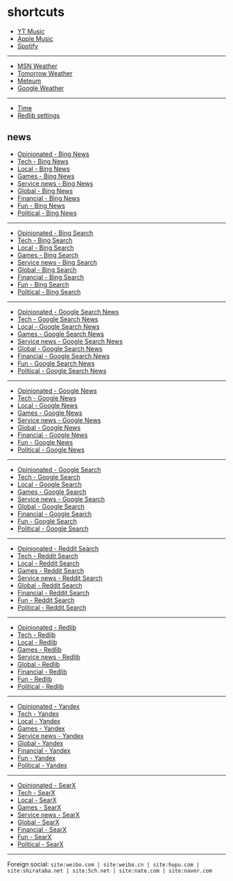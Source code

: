 # shortcuts

- [YT Music](https://music.youtube.com)
- [Apple Music](https://music.apple.com)
- [Spotify](https://open.spotify.com)

---

- [MSN Weather](https://msn.com/weather)
- [Tomorrow Weather](https://weather.tomorrow.io)
- [Meteum](https://meteum.ai/weather/search)
- [Google Weather](https://www.google.com/search?q=weather&udm=0&safe=off)

---

- [Time](https://time.is/?c=d3l1_3F_3j1_3Y1_3WXth2i2s.TAXfmrXc1Xo480Xz1Xa1Xb51ea29.4e4185.28571f.2d99db.abbd8.1bb85e.1c3b23Xw1Xv20240528Xh0Xi1XZ1XmXuXB1Xs0)
- [Redlib settings](https://redlib.freedit.eu/settings/restore/?theme=system&front_page=default&layout=card&wide=off&post_sort=top&comment_sort=top&show_nsfw=on&use_hls=off&hide_hls_notification=off&hide_awards=off&fixed_navbar=on&subscriptions=&filters=)

## news

- [Opinionated - Bing News](https://www.bing.com/news/search?q=(best+game)+OR+(best+tv)+OR+(best+movie)+OR+(best+album)+OR+(enjoy+game)+OR+(best+decision)+OR+(best+strategy)+OR+(disappoint+(game+OR+tv+OR+movie+OR+album+OR+decision+OR+strategy))+OR+((game+OR+tv+OR+movie+OR+album)+year)+OR+(enjoy+(game+OR+tv+OR+movie+OR+album))&qft=interval%3d"7")
- [Tech - Bing News](https://www.bing.com/news/search?q=msft+OR+aapl+OR+goog+OR+qcom+OR+amzn+OR+intl+OR+(reveal+tv)+OR+(reveal+tv)+OR+(reveal+game)+OR+(announce+tv)+OR+(announce+game)+OR+(announce+decision)+OR+(announce+strategy)&qft=interval%3d"7")
- [Local - Bing News](https://www.bing.com/news/search?q=%22newsinfo+inquirer+net%22+OR+%22news+abs-cbn+com+news%22+OR+%22philstar+com+nation%22+OR+%22gmanetwork+com+news+topstories%22+OR+%22sports+inquirer+net%22+OR+%22pop+inquirer+net%22&qft=interval%3d"7")
- [Games - Bing News](https://www.bing.com/news/search?qft=interval%3d"7"&q=genshin+OR+valorant+OR+wuthering+OR+overwatch+OR+%28sonic+hedgehog%29+OR+%28sonic+team%29+OR+%22super+mario%22+OR+%28mario+nintendo%29+OR+%28mario+luigi%29+OR+%22call+of+duty%22+OR+%28cod+game%29+OR+%22counter+strike%22+OR+counterstrike+OR+%22cs+2%22+OR+cs2)
- [Service news - Bing News](https://www.bing.com/news/search?qft=interval%3d"7"&q=(pc+game+pass)+OR+surfshark+OR+%22youtube+music%22+OR+firefox+OR+mozilla+OR+chromium+OR+%22apple+music%22+OR+(chat+gpt)+OR+ios+OR+%22windows+11%22)
- [Global - Bing News](https://www.bing.com/news/search?q=%22newsnationnow+com+world%22+OR+%22wsj+com+world%22+OR+%22france24+com+en+live-news%22+OR+%22csmonitor+com+world%22+OR+%22reuters+com+world%22&qft=interval%3d"7")
- [Financial - Bing News](https://www.bing.com/news/search?q=(msft+OR+aapl+OR+goog+OR+qcom+OR+amzn+OR+intl+OR+amd+OR+arm+OR+election+OR+politics+OR+candidate+OR+poll+OR+debate+OR+protest+OR+indict+OR+ruling+OR+punish)+("benzinga+com"+OR+"investing+com+news"+OR+"finance+yahoo+com+news"+OR+"tradingview+com+news")&qft=interval%3d"7")
- [Fun - Bing News](https://www.bing.com/news/search?qft=interval%3d"7"&q=%22caranddriver+com+news%22+OR+%22roadandtrack+com+news%22+OR+%22jalopnik+com%22+OR+%22topgear+com+ph+news%22+OR+%22soranews24+com%22+OR+%22hollywoodreporter+com+business%22+OR+%22variety+com+2024+digital%22+OR+%22variety+com+2024+biz%22)
- [Political - Bing News](https://www.bing.com/news/search?qft=interval%3d"7"&q=%28election+OR+politics+OR+candidate+OR+poll+OR+debate+OR+protest+OR+indict+OR+ruling+OR+punish%29+%28%22newsnationnow+com%22+OR+%22wsj+com%22+OR+%22france24+com%22+OR+%22csmonitor+com%22+OR+%22reuters+com%22+OR+%22gmanetwork+com%22+OR+%22inquirer+net%22%29)
<!-- Format: - [*queryTitle* - Bing News](https://www.bing.com/news/search?qft=interval%3d"7"&q=[query]) -->

---

- [Opinionated - Bing Search](https://www.bing.com/search?q=(best+game)+OR+(best+tv)+OR+(best+movie)+OR+(best+album)+OR+(enjoy+game)+OR+(best+decision)+OR+(best+strategy)+OR+(disappoint+(game+OR+tv+OR+movie+OR+album+OR+decision+OR+strategy))+OR+((game+OR+tv+OR+movie+OR+album)+year)+OR+(enjoy+(game+OR+tv+OR+movie+OR+album))&filters=ex1%3a%22ez1%22&mkt=en-US&setlang=en-us)
- [Tech - Bing Search](https://www.bing.com/search?q=msft+OR+aapl+OR+goog+OR+qcom+OR+amzn+OR+intl+OR+(reveal+tv)+OR+(reveal+tv)+OR+(reveal+game)+OR+(announce+tv)+OR+(announce+game)+OR+(announce+decision)+OR+(announce+strategy)&filters=ex1%3a%22ez1%22&mkt=en-US&setlang=en-us)
- [Local - Bing Search](https://www.bing.com/search?q=%22newsinfo+inquirer+net%22+OR+%22news+abs-cbn+com+news%22+OR+%22philstar+com+nation%22+OR+%22gmanetwork+com+news+topstories%22+OR+%22sports+inquirer+net%22+OR+%22pop+inquirer+net%22&filters=ex1%3a%22ez1%22&mkt=en-US&setlang=en-us)
- [Games - Bing Search](https://www.bing.com/search?filters=ex1%3a%22ez1%22&mkt=en-US&setlang=en-us&q=genshin+OR+valorant+OR+wuthering+OR+overwatch+OR+%28sonic+hedgehog%29+OR+%28sonic+team%29+OR+%22super+mario%22+OR+%28mario+nintendo%29+OR+%28mario+luigi%29+OR+%22call+of+duty%22+OR+%28cod+game%29+OR+%22counter+strike%22+OR+counterstrike+OR+%22cs+2%22+OR+cs2)
- [Service news - Bing Search](https://www.bing.com/search?filters=ex1%3a%22ez1%22&mkt=en-US&setlang=en-us&q=(pc+game+pass)+OR+surfshark+OR+%22youtube+music%22+OR+firefox+OR+mozilla+OR+chromium+OR+%22apple+music%22+OR+(chat+gpt)+OR+ios+OR+%22windows+11%22)
- [Global - Bing Search](https://www.bing.com/search?q=%22newsnationnow+com+world%22+OR+%22wsj+com+world%22+OR+%22france24+com+en+live-news%22+OR+%22csmonitor+com+world%22+OR+%22reuters+com+world%22&filters=ex1%3a%22ez1%22&mkt=en-US&setlang=en-us)
- [Financial - Bing Search](https://www.bing.com/search?q=(msft+OR+aapl+OR+goog+OR+qcom+OR+amzn+OR+intl+OR+amd+OR+arm+OR+election+OR+politics+OR+candidate+OR+poll+OR+debate+OR+protest+OR+indict+OR+ruling+OR+punish)+("benzinga+com"+OR+"investing+com+news"+OR+"finance+yahoo+com+news"+OR+"tradingview+com+news")&filters=ex1%3a%22ez1%22&mkt=en-US&setlang=en-us)
- [Fun - Bing Search](https://www.bing.com/search?filters=ex1%3a%22ez1%22&mkt=en-US&setlang=en-us&q=%22caranddriver+com+news%22+OR+%22roadandtrack+com+news%22+OR+%22jalopnik+com%22+OR+%22topgear+com+ph+news%22+OR+%22soranews24+com%22+OR+%22hollywoodreporter+com+business%22+OR+%22variety+com+2024+digital%22+OR+%22variety+com+2024+biz%22)
- [Political - Bing Search](https://www.bing.com/search?filters=ex1%3a%22ez1%22&mkt=en-US&setlang=en-us&q=%28election+OR+politics+OR+candidate+OR+poll+OR+debate+OR+protest+OR+indict+OR+ruling+OR+punish%29+%28%22newsnationnow+com%22+OR+%22wsj+com%22+OR+%22france24+com%22+OR+%22csmonitor+com%22+OR+%22reuters+com%22+OR+%22gmanetwork+com%22+OR+%22inquirer+net%22%29)
<!-- Format: - [*queryTitle* - Bing Search](https://www.bing.com/search?filters=ex1%3a%22ez1%22&mkt=en-US&setlang=en-us&q=[query]) -->

---

- [Opinionated - Google Search News](https://www.google.com/search?safe=off&tbs=qdr:d&tbm=nws&nfpr=1&q=(best+game)+OR+(best+tv)+OR+(best+movie)+OR+(best+album)+OR+(enjoy+game)+OR+(best+decision)+OR+(best+strategy)+OR+(disappoint+(game+OR+tv+OR+movie+OR+album+OR+decision+OR+strategy))+OR+((game+OR+tv+OR+movie+OR+album)+year)+OR+(enjoy+(game+OR+tv+OR+movie+OR+album)))
- [Tech - Google Search News](https://www.google.com/search?safe=off&tbs=qdr:d&tbm=nws&nfpr=1&lr=lang_en&q=msft+OR+aapl+OR+goog+OR+qcom+OR+amzn+OR+intl+OR+(reveal+tv)+OR+(reveal+tv)+OR+(reveal+game)+OR+(announce+tv)+OR+(announce+game)+OR+(announce+decision)+OR+(announce+strategy))
- [Local - Google Search News](https://www.google.com/search?safe=off&tbs=qdr:d&tbm=nws&nfpr=1&q=%22newsinfo+inquirer+net%22+OR+%22news+abs-cbn+com+news%22+OR+%22philstar+com+nation%22+OR+%22gmanetwork+com+news+topstories%22+OR+%22sports+inquirer+net%22+OR+%22pop+inquirer+net%22)
- [Games - Google Search News](https://www.google.com/search?safe=off&tbs=qdr:d&tbm=nws&nfpr=1&lr=lang_en&q=genshin+OR+valorant+OR+wuthering+OR+overwatch+OR+%28sonic+hedgehog%29+OR+%28sonic+team%29+OR+%22super+mario%22+OR+%28mario+nintendo%29+OR+%28mario+luigi%29+OR+%22call+of+duty%22+OR+%28cod+game%29+OR+%22counter+strike%22+OR+counterstrike+OR+%22cs+2%22+OR+cs2)
- [Service news - Google Search News](https://www.google.com/search?safe=off&tbs=qdr:d&tbm=nws&nfpr=1&lr=lang_en&q=(pc+game+pass)+OR+surfshark+OR+%22youtube+music%22+OR+firefox+OR+mozilla+OR+chromium+OR+%22apple+music%22+OR+(chat+gpt)+OR+ios+OR+%22windows+11%22)
- [Global - Google Search News](https://www.google.com/search?safe=off&tbs=qdr:d&tbm=nws&nfpr=1&q=%22newsnationnow+com+world%22+OR+%22wsj+com+world%22+OR+%22france24+com+en+live-news%22+OR+%22csmonitor+com+world%22+OR+%22reuters+com+world%22)
- [Financial - Google Search News](https://www.google.com/search?safe=off&tbs=qdr:d&tbm=nws&nfpr=1&q=(msft+OR+aapl+OR+goog+OR+qcom+OR+amzn+OR+intl+OR+amd+OR+arm+OR+election+OR+politics+OR+candidate+OR+poll+OR+debate+OR+protest+OR+indict+OR+ruling+OR+punish)+("benzinga+com"+OR+"investing+com+news"+OR+"finance+yahoo+com+news"+OR+"tradingview+com+news"))
- [Fun - Google Search News](https://www.google.com/search?safe=off&tbs=qdr:d&tbm=nws&nfpr=1&q=%22caranddriver+com+news%22+OR+%22roadandtrack+com+news%22+OR+%22jalopnik+com%22+OR+%22topgear+com+ph+news%22+OR+%22soranews24+com%22+OR+%22hollywoodreporter+com+business%22+OR+%22variety+com+2024+digital%22+OR+%22variety+com+2024+biz%22)
- [Political - Google Search News](https://www.google.com/search?safe=off&tbs=qdr:d&tbm=nws&nfpr=1&q=%28election+OR+politics+OR+candidate+OR+poll+OR+debate+OR+protest+OR+indict+OR+ruling+OR+punish%29+%28%22newsnationnow+com%22+OR+%22wsj+com%22+OR+%22france24+com%22+OR+%22csmonitor+com%22+OR+%22reuters+com%22+OR+%22gmanetwork+com%22+OR+%22inquirer+net%22%29)
<!-- Format: - [*queryTitle* - Google Search News](https://www.google.com/search?safe=off&tbs=qdr:d&tbm=nws&nfpr=1&lr=lang_en&q=[query]) -->

---

- [Opinionated - Google News](https://news.google.com/search?q=when:1d+(best+game)+OR+(best+tv)+OR+(best+movie)+OR+(best+album)+OR+(enjoy+game)+OR+(best+decision)+OR+(best+strategy)+OR+(disappoint+(game+OR+tv+OR+movie+OR+album+OR+decision+OR+strategy))+OR+((game+OR+tv+OR+movie+OR+album)+year)+OR+(enjoy+(game+OR+tv+OR+movie+OR+album)))
- [Tech - Google News](https://news.google.com/search?q=when:1d+msft+OR+aapl+OR+goog+OR+qcom+OR+amzn+OR+intl+OR+(reveal+tv)+OR+(reveal+tv)+OR+(reveal+game)+OR+(announce+tv)+OR+(announce+game)+OR+(announce+decision)+OR+(announce+strategy))
- [Local - Google News](https://news.google.com/search?q=when:1d+%22newsinfo+inquirer+net%22+OR+%22news+abs-cbn+com+news%22+OR+%22philstar+com+nation%22+OR+%22gmanetwork+com+news+topstories%22+OR+%22sports+inquirer+net%22+OR+%22pop+inquirer+net%22)
- [Games - Google News](https://news.google.com/search?q=when:1d+genshin+OR+valorant+OR+wuthering+OR+overwatch+OR+%28sonic+hedgehog%29+OR+%28sonic+team%29+OR+%22super+mario%22+OR+%28mario+nintendo%29+OR+%28mario+luigi%29+OR+%22call+of+duty%22+OR+%28cod+game%29+OR+%22counter+strike%22+OR+counterstrike+OR+%22cs+2%22+OR+cs2)
- [Service news - Google News](https://news.google.com/search?q=when:1d+(pc+game+pass)+OR+surfshark+OR+%22youtube+music%22+OR+firefox+OR+mozilla+OR+chromium+OR+%22apple+music%22+OR+(chat+gpt)+OR+ios+OR+%22windows+11%22)
- [Global - Google News](https://news.google.com/search?q=when:1d+%22newsnationnow+com+world%22+OR+%22wsj+com+world%22+OR+%22france24+com+en+live-news%22+OR+%22csmonitor+com+world%22+OR+%22reuters+com+world%22)
- [Financial - Google News](https://news.google.com/search?q=when:1d+(msft+OR+aapl+OR+goog+OR+qcom+OR+amzn+OR+intl+OR+amd+OR+arm+OR+election+OR+politics+OR+candidate+OR+poll+OR+debate+OR+protest+OR+indict+OR+ruling+OR+punish)+("benzinga+com"+OR+"investing+com+news"+OR+"finance+yahoo+com+news"+OR+"tradingview+com+news"))
- [Fun - Google News](https://news.google.com/search?q=when:1d+%22caranddriver+com+news%22+OR+%22roadandtrack+com+news%22+OR+%22jalopnik+com%22+OR+%22topgear+com+ph+news%22+OR+%22soranews24+com%22+OR+%22hollywoodreporter+com+business%22+OR+%22variety+com+2024+digital%22+OR+%22variety+com+2024+biz%22)
- [Political - Google News](https://news.google.com/search?q=when:1d+%28election+OR+politics+OR+candidate+OR+poll+OR+debate+OR+protest+OR+indict+OR+ruling+OR+punish%29+%28%22newsnationnow+com%22+OR+%22wsj+com%22+OR+%22france24+com%22+OR+%22csmonitor+com%22+OR+%22reuters+com%22+OR+%22gmanetwork+com%22+OR+%22inquirer+net%22%29)
<!-- Format: - [*queryTitle* - Google News](https://news.google.com/search?q=when:1d+[query]) -->

---

- [Opinionated - Google Search](https://www.google.com/search?tbs=qdr:d&safe=off&filter=0&nfpr=1&q=(best+game)+OR+(best+tv)+OR+(best+movie)+OR+(best+album)+OR+(enjoy+game)+OR+(best+decision)+OR+(best+strategy)+OR+(disappoint+(game+OR+tv+OR+movie+OR+album+OR+decision+OR+strategy))+OR+((game+OR+tv+OR+movie+OR+album)+year)+OR+(enjoy+(game+OR+tv+OR+movie+OR+album)))
- [Tech - Google Search](https://www.google.com/search?tbs=qdr:d&safe=off&filter=0&nfpr=1&lr=lang_en&q=msft+OR+aapl+OR+goog+OR+qcom+OR+amzn+OR+intl+OR+(reveal+tv)+OR+(reveal+tv)+OR+(reveal+game)+OR+(announce+tv)+OR+(announce+game)+OR+(announce+decision)+OR+(announce+strategy))
- [Local - Google Search](https://www.google.com/search?tbs=qdr:d&safe=off&filter=0&nfpr=1&lr=lang_en&q=%22newsinfo+inquirer+net%22+OR+%22news+abs-cbn+com+news%22+OR+%22philstar+com+nation%22+OR+%22gmanetwork+com+news+topstories%22+OR+%22sports+inquirer+net%22+OR+%22pop+inquirer+net%22)
- [Games - Google Search](https://www.google.com/search?tbs=qdr:d&safe=off&filter=0&nfpr=1&lr=lang_en&q=genshin+OR+valorant+OR+wuthering+OR+overwatch+OR+%28sonic+hedgehog%29+OR+%28sonic+team%29+OR+%22super+mario%22+OR+%28mario+nintendo%29+OR+%28mario+luigi%29+OR+%22call+of+duty%22+OR+%28cod+game%29+OR+%22counter+strike%22+OR+counterstrike+OR+%22cs+2%22+OR+cs2)
- [Service news - Google Search](https://www.google.com/search?tbs=qdr:d&safe=off&filter=0&nfpr=1&q=(pc+game+pass)+OR+surfshark+OR+%22youtube+music%22+OR+firefox+OR+mozilla+OR+chromium+OR+%22apple+music%22+OR+(chat+gpt)+OR+ios+OR+%22windows+11%22)
- [Global - Google Search](https://www.google.com/search?tbs=qdr:d&safe=off&filter=0&nfpr=1&lr=lang_en&q=%22newsnationnow+com+world%22+OR+%22wsj+com+world%22+OR+%22france24+com+en+live-news%22+OR+%22csmonitor+com+world%22+OR+%22reuters+com+world%22)
- [Financial - Google Search](https://www.google.com/search?tbs=qdr:d&safe=off&filter=0&nfpr=1&q=(msft+OR+aapl+OR+goog+OR+qcom+OR+amzn+OR+intl+OR+amd+OR+arm+OR+election+OR+politics+OR+candidate+OR+poll+OR+debate+OR+protest+OR+indict+OR+ruling+OR+punish)+("benzinga+com"+OR+"investing+com+news"+OR+"finance+yahoo+com+news"+OR+"tradingview+com+news"))
- [Fun - Google Search](https://www.google.com/search?tbs=qdr:d&safe=off&filter=0&nfpr=1&q=%22caranddriver+com+news%22+OR+%22roadandtrack+com+news%22+OR+%22jalopnik+com%22+OR+%22topgear+com+ph+news%22+OR+%22soranews24+com%22+OR+%22hollywoodreporter+com+business%22+OR+%22variety+com+2024+digital%22+OR+%22variety+com+2024+biz%22)
- [Political - Google Search](https://www.google.com/search?tbs=qdr:d&safe=off&filter=0&nfpr=1&q=%28election+OR+politics+OR+candidate+OR+poll+OR+debate+OR+protest+OR+indict+OR+ruling+OR+punish%29+%28%22newsnationnow+com%22+OR+%22wsj+com%22+OR+%22france24+com%22+OR+%22csmonitor+com%22+OR+%22reuters+com%22+OR+%22gmanetwork+com%22+OR+%22inquirer+net%22%29)
<!-- Format: - [*queryTitle* - Google Search](https://www.google.com/search?tbs=qdr:d&safe=off&filter=0&nfpr=1&lr=lang_en&q=[query]) -->

---

- [Opinionated - Reddit Search](https://www.reddit.com/search/?sort=top&t=day&q=(best+game)+OR+(best+tv)+OR+(best+movie)+OR+(best+album)+OR+(enjoy+game)+OR+(best+decision)+OR+(best+strategy)+OR+(disappoint+(game+OR+tv+OR+movie+OR+album+OR+decision+OR+strategy))+OR+((game+OR+tv+OR+movie+OR+album)+year)+OR+(enjoy+(game+OR+tv+OR+movie+OR+album)))
- [Tech - Reddit Search](https://www.reddit.com/search/?sort=top&t=day&q=msft+OR+aapl+OR+goog+OR+qcom+OR+amzn+OR+intl+OR+(reveal+tv)+OR+(reveal+tv)+OR+(reveal+game)+OR+(announce+tv)+OR+(announce+game)+OR+(announce+decision)+OR+(announce+strategy))
- [Local - Reddit Search](https://www.reddit.com/search/?sort=top&t=day&q=%22newsinfo+inquirer+net%22+OR+%22news+abs-cbn+com+news%22+OR+%22philstar+com+nation%22+OR+%22gmanetwork+com+news+topstories%22+OR+%22sports+inquirer+net%22+OR+%22pop+inquirer+net%22)
- [Games - Reddit Search](https://www.reddit.com/search/?sort=top&t=day&q=genshin+OR+valorant+OR+wuthering+OR+overwatch+OR+%28sonic+hedgehog%29+OR+%28sonic+team%29+OR+%22super+mario%22+OR+%28mario+nintendo%29+OR+%28mario+luigi%29+OR+%22call+of+duty%22+OR+%28cod+game%29+OR+%22counter+strike%22+OR+counterstrike+OR+%22cs+2%22+OR+cs2)
- [Service news - Reddit Search](https://www.reddit.com/search/?sort=top&t=day&q=(pc+game+pass)+OR+surfshark+OR+%22youtube+music%22+OR+firefox+OR+mozilla+OR+chromium+OR+%22apple+music%22+OR+(chat+gpt)+OR+ios+OR+%22windows+11%22)
- [Global - Reddit Search](https://www.reddit.com/search/?sort=top&t=day&q=%22newsnationnow+com+world%22+OR+%22wsj+com+world%22+OR+%22france24+com+en+live-news%22+OR+%22csmonitor+com+world%22+OR+%22reuters+com+world%22)
- [Financial - Reddit Search](https://www.reddit.com/search/?sort=top&t=day&q=(msft+OR+aapl+OR+goog+OR+qcom+OR+amzn+OR+intl+OR+amd+OR+arm+OR+election+OR+politics+OR+candidate+OR+poll+OR+debate+OR+protest+OR+indict+OR+ruling+OR+punish)+("benzinga+com"+OR+"investing+com+news"+OR+"finance+yahoo+com+news"+OR+"tradingview+com+news"))
- [Fun - Reddit Search](https://www.reddit.com/search/?sort=top&t=day&q=%22caranddriver+com+news%22+OR+%22roadandtrack+com+news%22+OR+%22jalopnik+com%22+OR+%22topgear+com+ph+news%22+OR+%22soranews24+com%22+OR+%22hollywoodreporter+com+business%22+OR+%22variety+com+2024+digital%22+OR+%22variety+com+2024+biz%22)
- [Political - Reddit Search](https://www.reddit.com/search/?sort=top&t=day&q=%28election+OR+politics+OR+candidate+OR+poll+OR+debate+OR+protest+OR+indict+OR+ruling+OR+punish%29+%28%22newsnationnow+com%22+OR+%22wsj+com%22+OR+%22france24+com%22+OR+%22csmonitor+com%22+OR+%22reuters+com%22+OR+%22gmanetwork+com%22+OR+%22inquirer+net%22%29)
<!-- Format: - [*queryTitle* - Reddit Search](https://www.reddit.com/search/?sort=top&t=day&q=[query]) -->

---

- [Opinionated - Redlib](https://redlib.freedit.eu/search?sort=top&t=day&q=(best+game)+OR+(best+tv)+OR+(best+movie)+OR+(best+album)+OR+(enjoy+game)+OR+(best+decision)+OR+(best+strategy)+OR+(disappoint+(game+OR+tv+OR+movie+OR+album+OR+decision+OR+strategy))+OR+((game+OR+tv+OR+movie+OR+album)+year)+OR+(enjoy+(game+OR+tv+OR+movie+OR+album)))
- [Tech - Redlib](https://redlib.freedit.eu/search?sort=top&t=day&q=msft+OR+aapl+OR+goog+OR+qcom+OR+amzn+OR+intl+OR+(reveal+tv)+OR+(reveal+tv)+OR+(reveal+game)+OR+(announce+tv)+OR+(announce+game)+OR+(announce+decision)+OR+(announce+strategy))
- [Local - Redlib](https://redlib.freedit.eu/search?sort=top&t=day&q=%22newsinfo+inquirer+net%22+OR+%22news+abs-cbn+com+news%22+OR+%22philstar+com+nation%22+OR+%22gmanetwork+com+news+topstories%22+OR+%22sports+inquirer+net%22+OR+%22pop+inquirer+net%22)
- [Games - Redlib](https://redlib.freedit.eu/search?sort=top&t=day&q=genshin+OR+valorant+OR+wuthering+OR+overwatch+OR+%28sonic+hedgehog%29+OR+%28sonic+team%29+OR+%22super+mario%22+OR+%28mario+nintendo%29+OR+%28mario+luigi%29+OR+%22call+of+duty%22+OR+%28cod+game%29+OR+%22counter+strike%22+OR+counterstrike+OR+%22cs+2%22+OR+cs2)
- [Service news - Redlib](https://redlib.freedit.eu/search?sort=top&t=day&q=(pc+game+pass)+OR+surfshark+OR+%22youtube+music%22+OR+firefox+OR+mozilla+OR+chromium+OR+%22apple+music%22+OR+(chat+gpt)+OR+ios+OR+%22windows+11%22)
- [Global - Redlib](https://redlib.freedit.eu/search?sort=top&t=day&q=%22newsnationnow+com+world%22+OR+%22wsj+com+world%22+OR+%22france24+com+en+live-news%22+OR+%22csmonitor+com+world%22+OR+%22reuters+com+world%22)
- [Financial - Redlib](https://redlib.freedit.eu/search?sort=top&t=day&q=(msft+OR+aapl+OR+goog+OR+qcom+OR+amzn+OR+intl+OR+amd+OR+arm+OR+election+OR+politics+OR+candidate+OR+poll+OR+debate+OR+protest+OR+indict+OR+ruling+OR+punish)+("benzinga+com"+OR+"investing+com+news"+OR+"finance+yahoo+com+news"+OR+"tradingview+com+news"))
- [Fun - Redlib](https://redlib.freedit.eu/search?sort=top&t=day&q=%22caranddriver+com+news%22+OR+%22roadandtrack+com+news%22+OR+%22jalopnik+com%22+OR+%22topgear+com+ph+news%22+OR+%22soranews24+com%22+OR+%22hollywoodreporter+com+business%22+OR+%22variety+com+2024+digital%22+OR+%22variety+com+2024+biz%22)
- [Political - Redlib](https://redlib.freedit.eu/search?sort=top&t=day&q=%28election+OR+politics+OR+candidate+OR+poll+OR+debate+OR+protest+OR+indict+OR+ruling+OR+punish%29+%28%22newsnationnow+com%22+OR+%22wsj+com%22+OR+%22france24+com%22+OR+%22csmonitor+com%22+OR+%22reuters+com%22+OR+%22gmanetwork+com%22+OR+%22inquirer+net%22%29)
<!-- Format: - [*queryTitle* - Redlib](https://redlib.freedit.eu/search?sort=top&t=day&q=[query]) -->

---

- [Opinionated - Yandex](https://yandex.com/search/?text=(best+game)+OR+(best+tv)+OR+(best+movie)+OR+(best+album)+OR+(enjoy+game)+OR+(best+decision)+OR+(best+strategy)+OR+(disappoint+(game+OR+tv+OR+movie+OR+album+OR+decision+OR+strategy))+OR+((game+OR+tv+OR+movie+OR+album)+year)+OR+(enjoy+(game+OR+tv+OR+movie+OR+album))&within=77&noreask=1)
- [Tech - Yandex](https://yandex.com/search/?text=msft+OR+aapl+OR+goog+OR+qcom+OR+amzn+OR+intl+OR+(reveal+tv)+OR+(reveal+tv)+OR+(reveal+game)+OR+(announce+tv)+OR+(announce+game)+OR+(announce+decision)+OR+(announce+strategy)&within=77&noreask=1)
- [Local - Yandex](https://yandex.com/search/?text=%22newsinfo+inquirer+net%22+OR+%22news+abs-cbn+com+news%22+OR+%22philstar+com+nation%22+OR+%22gmanetwork+com+news+topstories%22+OR+%22sports+inquirer+net%22+OR+%22pop+inquirer+net%22&within=77&noreask=1)
- [Games - Yandex](https://yandex.com/search/?within=77&noreask=1&text=genshin+OR+valorant+OR+wuthering+OR+overwatch+OR+%28sonic+hedgehog%29+OR+%28sonic+team%29+OR+%22super+mario%22+OR+%28mario+nintendo%29+OR+%28mario+luigi%29+OR+%22call+of+duty%22+OR+%28cod+game%29+OR+%22counter+strike%22+OR+counterstrike+OR+%22cs+2%22+OR+cs2)
- [Service news - Yandex](https://yandex.com/search/?within=77&noreask=1&text=(pc+game+pass)+OR+surfshark+OR+%22youtube+music%22+OR+firefox+OR+mozilla+OR+chromium+OR+%22apple+music%22+OR+(chat+gpt)+OR+ios+OR+%22windows+11%22)
- [Global - Yandex](https://yandex.com/search/?text=%22newsnationnow+com+world%22+OR+%22wsj+com+world%22+OR+%22france24+com+en+live-news%22+OR+%22csmonitor+com+world%22+OR+%22reuters+com+world%22&within=77&noreask=1)
- [Financial - Yandex](https://yandex.com/search/?text=(msft+OR+aapl+OR+goog+OR+qcom+OR+amzn+OR+intl+OR+amd+OR+arm+OR+election+OR+politics+OR+candidate+OR+poll+OR+debate+OR+protest+OR+indict+OR+ruling+OR+punish)+("benzinga+com"+OR+"investing+com+news"+OR+"finance+yahoo+com+news"+OR+"tradingview+com+news")&within=77&noreask=1)
- [Fun - Yandex](https://yandex.com/search/?within=77&noreask=1&text=%22caranddriver+com+news%22+OR+%22roadandtrack+com+news%22+OR+%22jalopnik+com%22+OR+%22topgear+com+ph+news%22+OR+%22soranews24+com%22+OR+%22hollywoodreporter+com+business%22+OR+%22variety+com+2024+digital%22+OR+%22variety+com+2024+biz%22)
- [Political - Yandex](https://yandex.com/search/?within=77&noreask=1&text=%28election+OR+politics+OR+candidate+OR+poll+OR+debate+OR+protest+OR+indict+OR+ruling+OR+punish%29+%28%22newsnationnow+com%22+OR+%22wsj+com%22+OR+%22france24+com%22+OR+%22csmonitor+com%22+OR+%22reuters+com%22+OR+%22gmanetwork+com%22+OR+%22inquirer+net%22%29)
<!-- Format: - [*queryTitle* - Yandex](https://yandex.com/search/?within=77&noreask=1&text=[query]) -->

---

- [Opinionated - SearX](https://searx.tiekoetter.com/search?language=en-US&time_range=day&safesearch=0&q=(best+game)+OR+(best+tv)+OR+(best+movie)+OR+(best+album)+OR+(enjoy+game)+OR+(best+decision)+OR+(best+strategy)+OR+(disappoint+(game+OR+tv+OR+movie+OR+album+OR+decision+OR+strategy))+OR+((game+OR+tv+OR+movie+OR+album)+year)+OR+(enjoy+(game+OR+tv+OR+movie+OR+album)))
- [Tech - SearX](https://searx.tiekoetter.com/search?language=en-US&time_range=day&safesearch=0&q=msft+OR+aapl+OR+goog+OR+qcom+OR+amzn+OR+intl+OR+(reveal+tv)+OR+(reveal+tv)+OR+(reveal+game)+OR+(announce+tv)+OR+(announce+game)+OR+(announce+decision)+OR+(announce+strategy))
- [Local - SearX](https://searx.tiekoetter.com/search?language=en-US&time_range=day&safesearch=0&q=%22newsinfo+inquirer+net%22+OR+%22news+abs-cbn+com+news%22+OR+%22philstar+com+nation%22+OR+%22gmanetwork+com+news+topstories%22+OR+%22sports+inquirer+net%22+OR+%22pop+inquirer+net%22)
- [Games - SearX](https://searx.tiekoetter.com/search?language=en-US&time_range=day&safesearch=0&q=genshin+OR+valorant+OR+wuthering+OR+overwatch+OR+%28sonic+hedgehog%29+OR+%28sonic+team%29+OR+%22super+mario%22+OR+%28mario+nintendo%29+OR+%28mario+luigi%29+OR+%22call+of+duty%22+OR+%28cod+game%29+OR+%22counter+strike%22+OR+counterstrike+OR+%22cs+2%22+OR+cs2)
- [Service news - SearX](https://searx.tiekoetter.com/search?language=en-US&time_range=day&safesearch=0&q=(pc+game+pass)+OR+surfshark+OR+%22youtube+music%22+OR+firefox+OR+mozilla+OR+chromium+OR+%22apple+music%22+OR+(chat+gpt)+OR+ios+OR+%22windows+11%22)
- [Global - SearX](https://searx.tiekoetter.com/search?language=en-US&time_range=day&safesearch=0&q=%22newsnationnow+com+world%22+OR+%22wsj+com+world%22+OR+%22france24+com+en+live-news%22+OR+%22csmonitor+com+world%22+OR+%22reuters+com+world%22)
- [Financial - SearX](https://searx.tiekoetter.com/search?language=en-US&time_range=day&safesearch=0&q=(msft+OR+aapl+OR+goog+OR+qcom+OR+amzn+OR+intl+OR+amd+OR+arm+OR+election+OR+politics+OR+candidate+OR+poll+OR+debate+OR+protest+OR+indict+OR+ruling+OR+punish)+("benzinga+com"+OR+"investing+com+news"+OR+"finance+yahoo+com+news"+OR+"tradingview+com+news"))
- [Fun - SearX](https://searx.tiekoetter.com/search?language=en-US&time_range=day&safesearch=0&q=%22caranddriver+com+news%22+OR+%22roadandtrack+com+news%22+OR+%22jalopnik+com%22+OR+%22topgear+com+ph+news%22+OR+%22soranews24+com%22+OR+%22hollywoodreporter+com+business%22+OR+%22variety+com+2024+digital%22+OR+%22variety+com+2024+biz%22)
- [Political - SearX](https://searx.tiekoetter.com/search?language=en-US&time_range=day&safesearch=0&q=%28election+OR+politics+OR+candidate+OR+poll+OR+debate+OR+protest+OR+indict+OR+ruling+OR+punish%29+%28%22newsnationnow+com%22+OR+%22wsj+com%22+OR+%22france24+com%22+OR+%22csmonitor+com%22+OR+%22reuters+com%22+OR+%22gmanetwork+com%22+OR+%22inquirer+net%22%29)
<!-- Format: - [*queryTitle* - SearX](https://searx.tiekoetter.com/search?language=en-US&time_range=day&safesearch=0&q=[query]) -->

<!-- --- -->

<!-- - [*queryTitle* - Brave Search](https://search.brave.com/search?tf=pd&q=[query]) -->
<!-- - [*queryTitle* - swisscows.com](https://swisscows.com/en/web?freshness=Day&query[query]) -->
<!-- [*queryTitle* - Baidu](https://www.baidu.com/s?gpc=stf%3D1720245017%2C1720331417%7Cstftype%3D1&wd=[query]) -->
<!-- Format: - [*queryTitle* - You.com](https://you.com/search?q=[query]) -->
<!-- Format: - [*queryTitle* - DuckDuckGo](https://duckduckgo.com/?df=d&assist=true&q=[query]) -->
<!-- Format: - [*queryTitle* - Ecosia](https://www.ecosia.org/search?freshness=day&q=[query]) -->

<!-- --- -->

---

Foreign social: `site:weibo.com | site:weibo.cn | site:hupu.com | site:shirataba.net | site:5ch.net | site:nate.com | site:naver.com`
